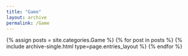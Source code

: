 ```yaml
---
title: "Game"
layout: archive
permalink: /Game
---
```


{% assign posts = site.categories.Game %}
{% for post in posts %} {% include archive-single.html type=page.entries_layout %} {% endfor %}